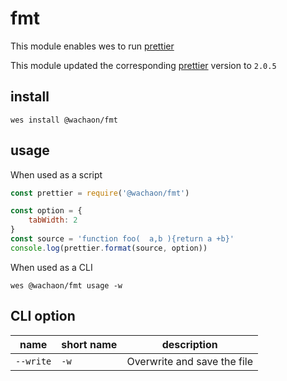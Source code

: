 # fmt
This module enables wes to run [prettier](https://github.com/prettier/prettier)

This module updated the corresponding [prettier](https://github.com/prettier/prettier) version to `2.0.5`

## install

```
wes install @wachaon/fmt
```

## usage

When used as a script

```javascript
const prettier = require('@wachaon/fmt')

const option = {
    tabWidth: 2
}
const source = 'function foo(  a,b ){return a +b}'
console.log(prettier.format(source, option))
```

When used as a CLI
```shell
wes @wachaon/fmt usage -w
```

## CLI option

| name      | short name | description                 |
|-----------|------------|-----------------------------|
| `--write` | `-w`       | Overwrite and save the file |